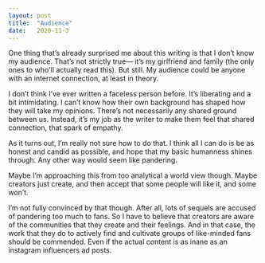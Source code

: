 ```yaml
---
layout: post
title:  "Audience"
date:   2020-11-3
---
```

One thing that’s already surprised me about this writing is that I don’t know my audience. That’s not strictly true— it’s my girlfriend and family (the only ones to who'll actually read this). But still. My audience could be anyone with an internet connection, at least in theory. 

I don’t think I’ve ever written a faceless person before. It’s liberating and a bit intimidating. I can’t know how their own background has shaped how they will take my opinions. There’s not necessarily any shared ground between us. Instead, it’s my job as the writer to make them feel that shared connection, that spark of empathy. 

As it turns out, I’m really not sure how to do that. I think all I can do is be as honest and candid as possible, and hope that my basic humanness shines through. Any other way would seem like pandering.

Maybe I’m approaching this from too analytical a world view though. Maybe creators just create, and then accept that some people will like it, and some won’t. 

I’m not fully convinced by that though. After all, lots of sequels are accused of pandering too much to fans. So I have to believe that creators are aware of the communities that they create and their feelings. And in that case, the work that they do to actively find and cultivate groups of like-minded fans should be commended. Even if the actual content is as inane as an instagram influencers ad posts.